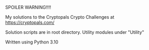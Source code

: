 SPOILER WARNING!!!!

My solutions to the Cryptopals Crypto Challenges at https://cryptopals.com/

Solution scripts are in root directory. Utility modules under "Utility"

Written using Python 3.10
